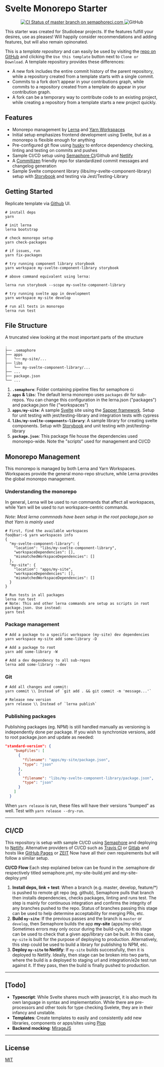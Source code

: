 # Svelte Monorepo Starter

<p align="center">
  <a href="https://studiobear.semaphoreci.com/badges/svelte-monorepo-starter/branches/master">
    <img src="https://studiobear.semaphoreci.com/badges/gatsby-starter-typescript-testing/branches/master.svg?style=shields" alt="CI Status of master branch on semaphoreci.com" />
  </a>
  <img alt="GitHub" src="https://img.shields.io/github/license/Studiobear/svelte-monorepo-starter">
</p>

This starter was created for Studiobear projects. If the features fulfill your desires, use as pleases! Will happily consider reconmendations and adding features, but will also remain opinonated.

This is a _template repository_ and can easily be used by visiting the [repo on GitHub](https://github.com/Studiobear/svelte-monorepo-starter) and clicking the `Use this template` button next to `Clone or Download`. A template repository provides these differences:

- A new fork includes the entire commit history of the parent repository, while a repository created from a template starts with a single commit.
- Commits to a fork don't appear in your contributions graph, while commits to a repository created from a template do appear in your contribution graph.
- A fork can be a temporary way to contribute code to an existing project, while creating a repository from a template starts a new project quickly.

## Features

- Monorepo management by [Lerna](https://lerna.js.org/) and [Yarn Workspaces](https://yarnpkg.com/features/workspaces)
- Initial setup emphasizes frontend development using Svelte, but as a monorepo is flexible enough for anything
- Pre-configured git flow using [husky](https://github.com/typicode/husky) to enforce dependency checking, linting and testing on commits and pushes
- Sample CI/CD setup using [Semaphore CI](https://semaphoreci.com)/Github and [Netlify](https://.netlify.com)
- A [Commitizen](https://github.com/commitizen/cz-cli) friendly repo for standardized commit messages and changelog generation
- Sample Svelte component library (libs/my-svelte-component-library) setup with [Storybook](https://storybook.js.org/) and testing via Jest/Testing-Library

## Getting Started

Replicate template via [Github](https://github.com/Studiobear/svelte-monorepo-starter) UI.

```
# install deps
yarn

# init lerna
lerna bootstrap

# check monorepo setup
yarn check-packages

# if issues, run
yarn fix-packages

# try running component library storybook
yarn workspace my-svelte-component-library storybook

# above command equivalent using lerna:

lerna run storybook --scope my-svelte-component-library

# try running svelte app in development
yarn workspace my-site develop

# run all tests in monorepo
lerna run test

```

## File Structure

A truncated view looking at the most important parts of the structure

    .
    ├── .semaphore
    ├── apps
    │   └── my-site/...
    ├── libs
    │   └── my-svelte-component-library/...
    ├── ...
    ├── package.json
    └── ...

1.  **`.semaphore`**: Folder containing pipeline files for semaphore ci
2.  **`apps` & `libs`**: The default lerna monorepo uses `packages` dir for sub-repos. You can change this configuration in the lerna.json ("packages") and package.json file ("workspaces")
3.  **`apps/my-site`**: A sample [Svelte](https://svelte.dev/) site using the [Sapper framework](https://sapper.svelte.dev/). Setup for unit testing with jest/testing-library and integration tests with cypress
4.  **`libs/my-svelte-components-library`**: A sample library for creating svelte components. Setup with [Storybook](https://storybook.js.org/) and unit testing with jest/testing-library
5.  **`package.json`**: This package file house the dependencies used monorepo-wide. Note the "scripts" used for management and CI/CD

## Monorepo Management

This monorepo is managed by both Lerna and Yarn Workspaces. Workspaces provide the general mono-repo structure, while Lerna provides the global monorepo management.

### Understanding the monorepo

In general, Lerna will be used to run commands that affect all workspaces, while Yarn will be used to run workspace-centric commands.

_Note: Most lerna commnads have been setup in the root package.json so that Yarn is mainly used_

```console
# First, find the available workspaces
foo@bar:~$ yarn workspaces info
{
  "my-svelte-component-library": {
    "location": "libs/my-svelte-component-library",
    "workspaceDependencies": [],
    "mismatchedWorkspaceDependencies": []
  },
  "my-site": {
    "location": "apps/my-site",
    "workspaceDependencies": [],
    "mismatchedWorkspaceDependencies": []
  }
}

# Run tests in all packages
lerna run test
# Note: This and other lerna commands are setup as scripts in root package.json. Use instead:
yarn test

```

### Package management

```shell
# Add a package to a specific workspace (my-site) dev dependencies
yarn workspace my-site add some-library -D

# Add a package to root
yarn add some-library -W

# Add a dev dependency to all sub-repos
lerna add some-library --dev

```

### Git

```shell
# Add all changes and commit:
yarn commit \\ Instead of `git add . && git commit -m 'message...'`

# Release new version
yarn release \\ Instead of `lerna publish`
```

### Publishing packages

Publishing packages (eg. NPM) is still handled manually as versioning is independently done per package. If you wish to synchronize versions, add to root package.json and update as needed:

```json
"standard-version": {
    "bumpFiles": [
      {
        "filename": "apps/my-site/package.json",
        "type": "json"
      },
      {
        "filename": "libs/my-svelte-component-library/package.json",
        "type": "json"
      }
    ]
  }
```

When `yarn release` is run, these files will have their versions "bumped" as well. Test with `yarn release --dry-run`.

---

## CI/CD

This repository is setup with sample CI/CD using [Semaphore](semaphoreci.com/) and deploying to [Netlify](https://www.netlify.com/). Alternative providers of CI/CD such as [Travis CI](https://travis-ci.org/) or [Gitlab](https://docs.gitlab.com/ee/ci/) and hosts like [GitHub Pages](https://pages.github.com/) or [ZEIT](https://zeit.co/) Now have all their own requirements but will follow a similar setup.

**CI/CD Flow**
Each step explained below can be found in the .semaphore dir respectively titled semaphore.yml, my-site-build.yml and my-site-deploy.yml

1. **Install deps, link + test**: When a branch (e.g. master, develop, feature/\*) is pushed to remote git repo (eg. github), Semaphore pulls that branch then installs dependencies, checks packages, linting and runs test. The step is mainly for continuous integration and confirms the integrity of any branches pushed to the repo. Status of branches passing this stage can be used to help determine acceptability for merging PRs, etc.
2. **Build `my-site`**: If the previous passes and the branch is `master` or `develop`, then Semaphore builds the app **my-site** (apps/my-site). Sometimes errors may only occur during the build-cyle, so this stage can be used to check that a given app/library can be built. In this case, `my-site` is built for the purpose of deploying to production. Alternatively, this step could be used to build a library for publishing to NPM, etc.
3. **Deploy `my-site` to Netlify**: If `my-site` builds successfully, then it is deployed to Netlify. Ideally, then stage can be broken into two parts, where the build is a deployed to staging url and integration/e2e test run against it. If they pass, then the build is finally pushed to production.

---

## [Todo]

- **Typescript**: While Svelte shares much with javascript, it is also much its own language in syntax and implementation. While there are pre-processors and other tools for type checking Svelete, they are in their infancy and unstable.
- **Templates**: Create templates to easily and consistently add new libraries, components or apps/sites using [Plop](https://plopjs.com/)
- **Backend mocking**: [MirageJS](https://miragejs.com/)

---

## License

[MIT](LICENSE)
